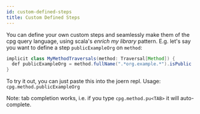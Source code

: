```yaml
---
id: custom-defined-steps
title: Custom Defined Steps
---
```


You can define your own custom steps and seamlessly make them of the cpg query language, using scala's _enrich my library_ pattern. E.g. let's say you want to define a step `publicExampleOrg` on `method`:

```java
implicit class MyMethodTraversals(method: Traversal[Method]) {
  def publicExampleOrg = method.fullName(".*org.example.*").isPublic
}
```

To try it out, you can just paste this into the joern repl.
Usage: `cpg.method.publicExampleOrg`

Note: tab completion works, i.e. if you type `cpg.method.pu<TAB>` it will auto-complete. 
